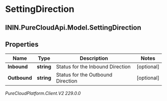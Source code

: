 # SettingDirection

## ININ.PureCloudApi.Model.SettingDirection

## Properties

|Name | Type | Description | Notes|
|------------ | ------------- | ------------- | -------------|
| **Inbound** | **string** | Status for the Inbound Direction | [optional] |
| **Outbound** | **string** | Status for the Outbound Direction | [optional] |



_PureCloudPlatform.Client.V2 229.0.0_
